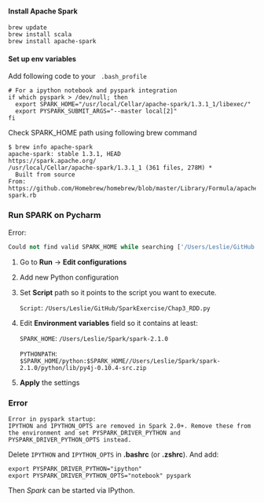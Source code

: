 #### **Install Apache Spark**

```shell
brew update
brew install scala
brew install apache-spark
```



#### **Set up env variables**

Add following code to your ` .bash_profile`

```shell
# For a ipython notebook and pyspark integration
if which pyspark > /dev/null; then
  export SPARK_HOME="/usr/local/Cellar/apache-spark/1.3.1_1/libexec/"
  export PYSPARK_SUBMIT_ARGS="--master local[2]"
fi
```



Check SPARK_HOME path using following brew command

```shell
$ brew info apache-spark
apache-spark: stable 1.3.1, HEAD
https://spark.apache.org/
/usr/local/Cellar/apache-spark/1.3.1_1 (361 files, 278M) *
  Built from source
From: https://github.com/Homebrew/homebrew/blob/master/Library/Formula/apache-spark.rb
```



### Run SPARK on Pycharm

Error:

```python
Could not find valid SPARK_HOME while searching ['/Users/Leslie/GitHub', '/Users/Leslie/anaconda/lib/python2.7/site-packages/pyspark', '/Users/Leslie/anaconda/lib/python2.7/site-packages/pyspark', '/Users/Leslie/anaconda/lib/python2.7']
```

1. Go to **Run** -> **Edit configurations**

2. Add new Python configuration

3. Set **Script** path so it points to the script you want to execute. 

   `Script`: `/Users/Leslie/GitHub/SparkExercise/Chap3_RDD.py`

4. Edit **Environment variables** field so it contains at least:

   `SPARK_HOME`: `/Users/Leslie/Spark/spark-2.1.0`

   `PYTHONPATH`: `$SPARK_HOME/python:$SPARK_HOME//Users/Leslie/Spark/spark-2.1.0/python/lib/py4j-0.10.4-src.zip`

5. **Apply** the settings




### Error

```Shell
Error in pyspark startup:
IPYTHON and IPYTHON_OPTS are removed in Spark 2.0+. Remove these from the environment and set PYSPARK_DRIVER_PYTHON and PYSPARK_DRIVER_PYTHON_OPTS instead.
```

Delete `IPYTHON` and `IPYTHON_OPTS` in **.bashrc** (or **.zshrc**). And add:

```shell
export PYSPARK_DRIVER_PYTHON="ipython"
export PYSPARK_DRIVER_PYTHON_OPTS="notebook" pyspark
```

Then *Spark* can be started via IPython.

